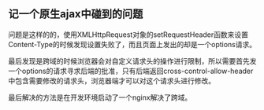 ## 记一个原生ajax中碰到的问题
问题是这样的的，使用XMLHttpRequest对象的setRequestHeader函数来设置Content-Type的时候发现设置失败了，而且页面上发出的却是一个options请求。

最后发现是跨域的时候浏览器会对自定义请求头的操作进行限制，所以需要首先发一个options的请求寻求后端的批准，只有后端返回cross-control-allow-header中包含需要修改的请求头，浏览器端才可以对这个请求头进行修改。

最后解决的方法是在开发环境启动了一个nginx解决了跨域。
